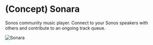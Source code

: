 # (Concept) Sonara
Sonos community music player. Connect to your Sonos speakers with others and contribute to an ongoing track queue. 

![Sonara](https://i.imgur.com/wCi506J.png)